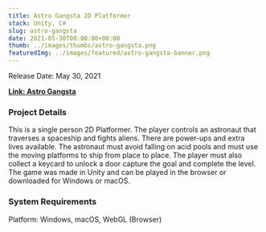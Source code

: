 ```yaml
---
title: Astro Gangsta 2D Platformer
stack: Unity, C#
slug: astro-gangsta
date: 2021-05-30T00:00:00+00:00
thumb: ../images/thumbs/astro-gangsta.png
featuredImg: ../images/featured/astro-gangsta-banner.png
---
```


Release Date: May 30, 2021

[**Link: Astro Gangsta**](https://pablomarcel.itch.io/astro-gangsta)

### Project Details

This is a single person 2D Platformer. The player controls an astronaut that traverses a spaceship and fights aliens. There are power-ups and extra lives available. The astronaut must avoid falling on acid pools and must use the moving platforms to ship from place to place. The player must also collect a keycard to unlock a door capture the goal and complete the level.
The game was made in Unity and can be played in the browser or downloaded for Windows or macOS.

### System Requirements

Platform: Windows, macOS, WebGL (Browser)
